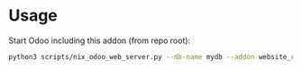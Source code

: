 # Usage

Start Odoo including this addon (from repo root):

```bash
python3 scripts/nix_odoo_web_server.py --db-name mydb --addon website_require_login
```
